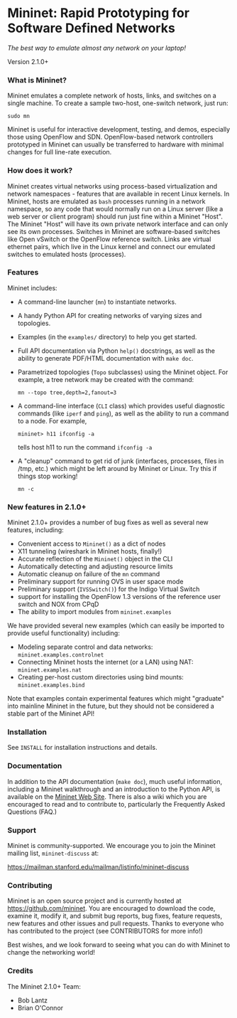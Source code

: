 Mininet: Rapid Prototyping for Software Defined Networks
========================================================

*The best way to emulate almost any network on your laptop!*

Version 2.1.0+

### What is Mininet?

Mininet emulates a complete network of hosts, links, and switches
on a single machine.  To create a sample two-host, one-switch network,
just run:

  `sudo mn`

Mininet is useful for interactive development, testing, and demos,
especially those using OpenFlow and SDN.  OpenFlow-based network
controllers prototyped in Mininet can usually be transferred to
hardware with minimal changes for full line-rate execution.

### How does it work?

Mininet creates virtual networks using process-based virtualization
and network namespaces - features that are available in recent Linux
kernels.  In Mininet, hosts are emulated as `bash` processes running in
a network namespace, so any code that would normally run on a Linux
server (like a web server or client program) should run just fine
within a Mininet "Host".  The Mininet "Host" will have its own private
network interface and can only see its own processes.  Switches in
Mininet are software-based switches like Open vSwitch or the OpenFlow
reference switch.  Links are virtual ethernet pairs, which live in the
Linux kernel and connect our emulated switches to emulated hosts
(processes).

### Features

Mininet includes:

* A command-line launcher (`mn`) to instantiate networks.

* A handy Python API for creating networks of varying sizes and
  topologies.

* Examples (in the `examples/` directory) to help you get started.

* Full API documentation via Python `help()` docstrings, as well as
  the ability to generate PDF/HTML documentation with `make doc`.

* Parametrized topologies (`Topo` subclasses) using the Mininet
  object.  For example, a tree network may be created with the
  command:

  `mn --topo tree,depth=2,fanout=3`

* A command-line interface (`CLI` class) which provides useful
  diagnostic commands (like `iperf` and `ping`), as well as the
  ability to run a command to a node. For example,

  `mininet> h11 ifconfig -a`

  tells host h11 to run the command `ifconfig -a`

* A "cleanup" command to get rid of junk (interfaces, processes, files
  in /tmp, etc.) which might be left around by Mininet or Linux. Try
  this if things stop working!

  `mn -c`

### New features in 2.1.0+

Mininet 2.1.0+ provides a number of bug fixes as well as
several new features, including:

* Convenient access to `Mininet()` as a dict of nodes
* X11 tunneling (wireshark in Mininet hosts, finally!)
* Accurate reflection of the `Mininet()` object in the CLI
* Automatically detecting and adjusting resource limits
* Automatic cleanup on failure of the `mn` command
* Preliminary support for running OVS in user space mode
* Preliminary support (`IVSSwitch()`) for the Indigo Virtual Switch
* support for installing the OpenFlow 1.3 versions of the reference
  user switch and NOX from CPqD
* The ability to import modules from `mininet.examples`

We have provided several new examples (which can easily be
imported to provide useful functionality) including:

* Modeling separate control and data networks: `mininet.examples.controlnet`
* Connecting Mininet hosts the internet (or a LAN) using NAT: `mininet.examples.nat`
* Creating per-host custom directories using bind mounts: `mininet.examples.bind`

Note that examples contain experimental features which might
"graduate" into mainline Mininet in the future, but they should 
not be considered a stable part of the Mininet API!

### Installation

See `INSTALL` for installation instructions and details.

### Documentation

In addition to the API documentation (`make doc`), much useful
information, including a Mininet walkthrough and an introduction
to the Python API, is available on the
[Mininet Web Site](http://mininet.org).
There is also a wiki which you are encouraged to read and to
contribute to, particularly the Frequently Asked Questions (FAQ.)

### Support

Mininet is community-supported. We encourage you to join the
Mininet mailing list, `mininet-discuss` at:

<https://mailman.stanford.edu/mailman/listinfo/mininet-discuss>

### Contributing

Mininet is an open source project and is currently hosted
at <https://github.com/mininet>.  You are encouraged to download
the code, examine it, modify it, and submit bug reports, bug fixes,
feature requests, new features and other issues and pull requests.
Thanks to everyone who has contributed to the project
(see CONTRIBUTORS for more info!)

Best wishes, and we look forward to seeing what you can do with
Mininet to change the networking world!

### Credits

The Mininet 2.1.0+ Team:

* Bob Lantz
* Brian O'Connor
